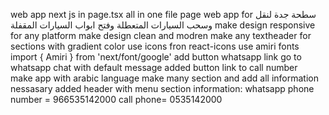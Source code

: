 web app next js in page.tsx all in one file page 
web app for سطحة جدة لنقل وسحب السيارات المتعطلة وفتح ابواب السيارات المقفلة
make design responsive for any platform 
make design clean and modren 
make any textheader for sections with gradient color 
use icons fron react-icons
use amiri fonts import { Amiri } from 'next/font/google' 
add button whatsapp link go to whatsapp chat with default message
added button link to call number  
make app with arabic language 
make many section and add all information nessasary
 added header with menu section 
information:
whatsapp phone number = 966535142000
call phone= 0535142000